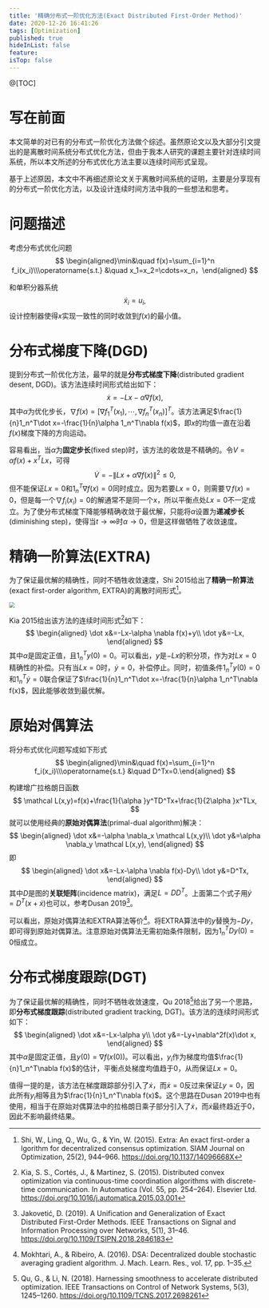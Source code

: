 ```yaml
---
title: '精确分布式一阶优化方法(Exact Distributed First-Order Method)'
date: 2020-12-26 16:41:26
tags: [Optimization]
published: true
hideInList: false
feature: 
isTop: false
---
```

@[TOC]

# 写在前面

本文简单的对已有的分布式一阶优化方法做个综述。虽然原论文以及大部分引文提出的是离散时间系统分布式优化方法，但由于我本人研究的课题主要针对连续时间系统，所以本文所述的分布式优化方法主要以连续时间形式呈现。

基于上述原因，本文中不再细述原论文关于离散时间系统的证明，主要是分享现有的分布式一阶优化方法，以及设计连续时间方法中我的一些想法和思考。

# 问题描述

考虑分布式优化问题
$$
\begin{aligned}\min&\quad f(x)=\sum_{i=1}^n f_i(x_i)\\\operatorname{s.t.} &\quad x_1=x_2=\cdots=x_n，\end{aligned}
$$

和单积分器系统
$$
\dot x_i = u_i,
$$
设计控制器使得$x$实现一致性的同时收敛到$f(x)$的最小值。

# 分布式梯度下降(DGD)

提到分布式一阶优化方法，最早的就是**分布式梯度下降**(distributed gradient desent, DGD)。该方法连续时间形式给出如下：
$$
\dot x=-Lx-\alpha\nabla f(x),
$$
其中$\alpha$为优化步长，$\nabla f(x)=[\nabla f_1^T(x_1),\cdots,\nabla f_n^T(x_n)]^T$。该方法满足$\frac{1}{n}1_n^T\dot x=-\frac{1}{n}\alpha 1_n^T\nabla f(x)$，即$x$的均值一直在沿着$f(x)$梯度下降的方向运动。

容易看出，当$\alpha$为**固定步长**(fixed step)时，该方法的收敛是不精确的。令$V=\alpha f(x)+x^TLx$，可得
$$
\dot V=-\|Lx+\alpha \nabla f(x)\|^2\leq 0,
$$
但不能保证$Lx=0$和$1_n^T\nabla f(x)=0$同时成立。因为若要$Lx=0$，则需要$\nabla f(x)=0$，但是每一个$\nabla f_i(x_i)=0$的解通常不是同一个$x$，所以平衡点处$Lx=0$不一定成立。为了使分布式梯度下降能够精确收敛于最优解，只能将$\alpha$设置为**递减步长**(diminishing step)，使得当$t\to\infty$时$\alpha\to 0$，但是这样做牺牲了收敛速度。

# 精确一阶算法(EXTRA)

为了保证最优解的精确性，同时不牺牲收敛速度，Shi 2015给出了**精确一阶算法**(exact first-order algorithm, EXTRA)的离散时间形式[^shi2015extra]。

<img src="https://star2dust.github.io/post-images/1608976269228.PNG" style="zoom: 67%;" />

Kia 2015给出该方法的连续时间形式[^Kia2015distributed]如下：
$$
\begin{aligned}
\dot x&=-Lx-\alpha \nabla f(x)+y\\
\dot y&=-Lx, 
\end{aligned}
$$
其中$\alpha$是固定正值，且$1_n^Ty(0)=0$。可以看出，$y$是$-Lx$的积分项，作为对$Lx=0$精确性的补偿。只有当$Lx=0$时，$\dot y=0$，补偿停止。同时，初值条件$1_n^Ty(0)=0$和$1_n^T\dot y=0$联合保证了$\frac{1}{n}1_n^T\dot x=-\frac{1}{n}\alpha 1_n^T\nabla f(x)$，因此能够收敛到最优解。

# 原始对偶算法

将分布式优化问题写成如下形式
$$
\begin{aligned}\min&\quad f(x)=\sum_{i=1}^n f_i(x_i)\\\operatorname{s.t.} &\quad D^Tx=0.\end{aligned}
$$

构建增广拉格朗日函数
$$
\mathcal L(x,y)=f(x)+\frac{1}{\alpha }y^TD^Tx+\frac{1}{2\alpha }x^TLx,
$$
就可以使用经典的**原始对偶算法**(primal-dual algorithm)解决：
$$
\begin{aligned}
\dot x&=-\alpha \nabla_x \mathcal L(x,y)\\
\dot y&=\alpha \nabla_y \mathcal L(x,y),
\end{aligned}
$$
即
$$
\begin{aligned}
\dot x&=-Lx-\alpha \nabla f(x)-Dy\\
\dot y&=D^Tx, 
\end{aligned}
$$
其中$D$是图的**关联矩阵**(incidence matrix)，满足$L=DD^T$。上面第二个式子用$\dot y=D^T(x+\dot x)$也可以，参考Dusan 2019[^dusan2019unification]。

可以看出，原始对偶算法和EXTRA算法等价[^Mokhtari2016decentralized]。将EXTRA算法中的$y$替换为$-Dy$，即可得到原始对偶算法。注意原始对偶算法无需初始条件限制，因为$1_n^TDy(0)=0$恒成立。

[^shi2015extra]: Shi, W., Ling, Q., Wu, G., & Yin, W. (2015). Extra: An exact first-order a lgorithm for decentralized consensus optimization. SIAM Journal on Optimization, 25(2), 944–966. https://doi.org/10.1137/14096668X
[^Kia2015distributed]: Kia, S. S., Cortés, J., & Martínez, S. (2015). Distributed convex optimization via continuous-time coordination algorithms with discrete-time communication. In Automatica (Vol. 55, pp. 254–264). Elsevier Ltd. https://doi.org/10.1016/j.automatica.2015.03.001

[^Mokhtari2016decentralized]: Mokhtari, A., & Ribeiro, A. (2016). DSA: Decentralized double stochastic averaging gradient algorithm. J. Mach. Learn. Res., vol. 17, pp. 1–35.

[^dusan2019unification]: Jakovetić, D. (2019). A Unification and Generalization of Exact Distributed First-Order Methods. IEEE Transactions on Signal and Information Processing over Networks, 5(1), 31–46. https://doi.org/10.1109/TSIPN.2018.2846183

# 分布式梯度跟踪(DGT)

为了保证最优解的精确性，同时不牺牲收敛速度，Qu 2018[^qu2018harnessing]给出了另一个思路，即**分布式梯度跟踪**(distributed gradient tracking, DGT)。该方法的连续时间形式如下：
$$
\begin{aligned}
\dot x&=-Lx-\alpha y\\
\dot y&=-Ly+\nabla^2f(x)\dot x,
\end{aligned}
$$
其中$\alpha$是固定正值，且$y(0)=\nabla f(x(0))$。可以看出，$y_i$作为梯度均值$\frac{1}{n}1_n^T\nabla f(x)$的估计，平衡点处梯度均值趋于0，从而保证$Lx=0$。

值得一提的是，该方法在梯度跟踪部分引入了$\dot x$，而$\dot x=0$反过来保证$Ly=0$，因此所有$y_i$相等且为$\frac{1}{n}1_n^T\nabla f(x)$。这个思路在Dusan 2019中也有使用，相当于在原始对偶算法中的拉格朗日乘子部分引入了$\dot x$，而$\dot x$最终趋近于0，因此不影响最终结果。

[^qu2018harnessing]: Qu, G., & Li, N. (2018). Harnessing smoothness to accelerate distributed optimization. IEEE Transactions on Control of Network Systems, 5(3), 1245–1260. https://doi.org/10.1109/TCNS.2017.2698261



